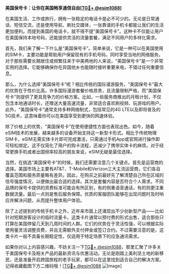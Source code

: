 **美国保号卡：让你在美国畅享通信自由[[TG💪+ @esim1088](https://t.me/s/esim1088)]**

在美国生活、工作或旅行，拥有一张稳定的电话卡是必不可少的。无论是日常通话、短信交流，还是使用导航、刷社交媒体，一张靠谱的手机卡都能让我们的生活更加便利。而提到美国的电话卡，就不得不提“美国保号卡”。这种卡不仅能让用户在美国保持本地号码，还能提供灵活的流量套餐，满足不同用户的多样化需求。

首先，我们来了解一下什么是“美国保号卡”。简单来说，它是一种可以在美国使用的SIM卡，主要功能是帮助用户保留现有的手机号码，同时享受当地的网络服务。对于那些需要长期居住或频繁往来于中美两地的人来说，“美国保号卡”是一个非常实用的选择。它能够确保你在异国他乡也能随时接听重要来电，不错过任何重要信息。

那么，为什么选择“美国保号卡”呢？相比传统的国际漫游服务，“美国保号卡”最大的优势在于性价比高。许多国际漫游套餐价格昂贵，且流量限制严格，而“美国保号卡”则提供了更具竞争力的价格方案。比如，一些服务商推出的月租计划，不仅包含本地通话时长，还赠送大量高速流量，非常适合喜欢刷视频、玩游戏的用户。此外，“美国保号卡”通常支持多种网络制式，包括常见的4G LTE以及即将普及的5G技术，这意味着你可以在美国享受到更快的网速体验。

除了价格上的优势，“美国保号卡”在使用便捷性方面也表现出色。如今，随着eSIM技术的发展，越来越多的设备开始支持这一新型卡形式。相比于传统物理SIM卡，eSIM无需实体卡片即可完成激活，只需通过手机App或官网进行操作即可轻松绑定。这不仅简化了用户的购卡流程，还减少了携带实体卡的麻烦。对于经常更换手机或者出国频率较高的朋友来说，eSIM无疑是最佳选择。

当然，在挑选“美国保号卡”的时候，我们还需要注意几个关键点。首先是运营商的选择。美国市场上主要有AT&T、T-Mobile和Verizon三大主流运营商，它们各自覆盖范围和服务质量略有差异。因此，在购买之前最好先了解清楚自己所在区域的信号强度情况，以便做出最合适的选择。其次是套餐内容是否符合个人需求。不同品牌的保号卡提供的资费标准可能会有所区别，有的侧重语音通话，有的则更注重数据流量。最后一点则是售后服务保障。优质的客服团队能够在出现问题时及时响应并解决问题，从而提升整体用户体验。

除了上述提到的传统手机卡之外，近年来市面上还涌现出不少创新型产品——比如针对短期游客设计的临时流量卡。这类卡片通常以预付费的形式出售，适合那些只打算在美国停留几天到几周时间的人群。它们的优势在于灵活性强，可以根据实际使用量灵活调整资费，并且无需额外支付押金或签订合约。不过需要注意的是，这类卡片一般不具备长期稳定性，仅适用于特定场景下的应急通讯需求。

如果你对以上内容感兴趣，不妨关注一下[TG💪+ @esim1088](https://t.me/s/esim1088)，那里汇聚了许多关于美国保号卡及相关产品的最新资讯与优惠活动。无论是刚踏上美利坚土地的新移民，还是准备开启跨国旅程的老手玩家，都可以在这里找到适合自己的解决方案。记得收藏截图下方二维码哦！[[TG💪+ @esim1088](https://t.me/s/esim1088) ![Image](https://i.postimg.cc/4NQfJmqS/Snipaste-2025-05-13-00-14-12.png)]